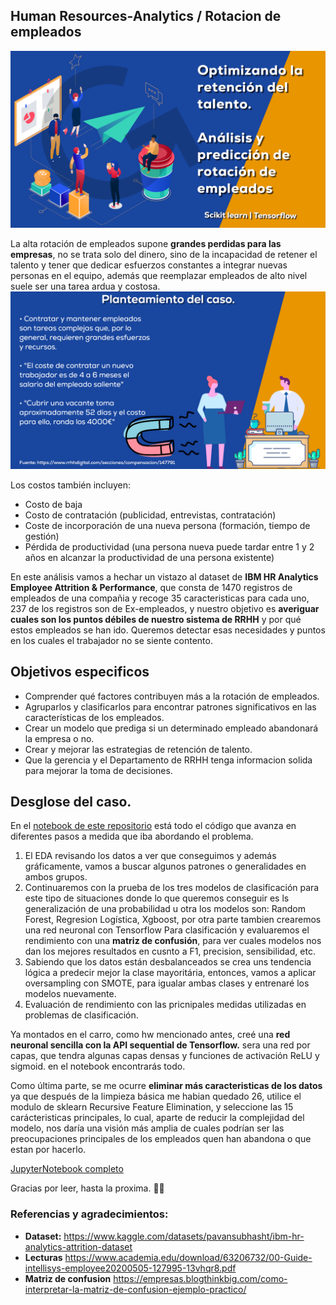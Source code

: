 ## Human Resources-Analytics / Rotacion de empleados
![Caso de estudio](media/img1.png)

La alta rotación de empleados supone **grandes perdidas para las empresas**, no se trata solo del dinero, sino de la incapacidad de retener el talento y tener que dedicar esfuerzos constantes a integrar nuevas personas en el equipo, además que reemplazar empleados de alto nivel suele ser una tarea ardua y costosa.
![Principales problemas de la rotacion](media/img2.png)

Los costos también incluyen:

- Costo de baja
- Costo de contratación (publicidad, entrevistas, contratación)
- Coste de incorporación de una nueva persona (formación, tiempo de gestión)
- Pérdida de productividad (una persona nueva puede tardar entre 1 y 2 años en alcanzar la productividad de una persona existente)

En este análisis vamos a hechar un vistazo al dataset de **IBM HR Analytics Employee Attrition & Performance**, que consta de 1470 registros de empleados de una compañia y recoge 35 caracteristicas para cada uno, 237 de los registros son de Ex-empleados, y nuestro objetivo es **averiguar cuales son los puntos débiles de nuestro sistema de RRHH** y por qué estos empleados se han ido. Queremos detectar esas necesidades y puntos en los cuales el trabajador no se siente contento.

## Objetivos especificos
- Comprender qué factores contribuyen más a la rotación de empleados.
- Agruparlos y clasificarlos para encontrar patrones significativos en las características de los empleados.
- Crear un modelo que prediga si un determinado empleado abandonará la empresa o no.
- Crear y mejorar las estrategias de retención de talento.
- Que la gerencia y el Departamento de RRHH tenga informacion solida para mejorar la toma de decisiones.

## Desglose del caso.

En el [notebook de este repositorio](https://github.com/ricardobrein/HR-Analytics-Rotacion-de-empleados/blob/main/Notebook-employee-retention-and-prediction.ipynb) está todo el código que avanza en diferentes pasos a medida que iba abordando el problema.
 
1. El EDA revisando los datos a ver que conseguimos y además gráficamente, vamos a buscar algunos patrones o generalidades en ambos grupos.
2. Continuaremos con la prueba de los tres modelos de clasificación para este tipo de situaciones donde lo que queremos conseguir es ls generalización de una probabilidad u otra los modelos son: Random Forest, Regresion Logística, Xgboost, por otra parte tambien crearemos una red neuronal con Tensorflow Para clasificación y evaluaremos el rendimiento con una **matriz de confusión**, para ver cuales modelos nos dan los mejores resultados en cusnto a F1, precision, sensibilidad, etc.
3. Sabiendo que los datos están desbalanceados se crea uns tendencia lógica a predecir mejor la clase mayoritária, entonces, vamos a aplicar oversampling con SMOTE, para igualar ambas clases y entrenaré los modelos nuevamente.
4. Evaluación de rendimiento con las pricnipales medidas utilizadas en problemas de clasificación.

Ya montados en el carro, como hw mencionado antes, creé una **red neuronal sencilla con la API sequential de Tensorflow.** sera una red por capas, que tendra algunas capas densas y funciones de activación ReLU y sigmoid. en el notebook encontrarás todo.

Como última parte, se me ocurre **eliminar más caracteristicas de los datos** ya que después de la limpieza básica me habian quedado 26, utilice el modulo de sklearn Recursive Feature Elimination, y seleccione las 15 carácteristicas principales, lo cual, aparte de reducir la complejidad del modelo, nos daría una visión más amplia de cuales podrían ser las preocupaciones principales de los empleados quen han abandona o que estan por hacerlo.

[JupyterNotebook completo](https://github.com/ricardobrein/HR-Analytics-Rotacion-de-empleados/blob/main/Notebook-employee-retention-and-prediction.ipynb)

 Gracias por leer, hasta la proxima. 🙋‍♂️

 ### Referencias y agradecimientos:
- **Dataset:** https://www.kaggle.com/datasets/pavansubhasht/ibm-hr-analytics-attrition-dataset
- **Lecturas** https://www.academia.edu/download/63206732/00-Guide-intellisys-employee20200505-127995-13vhqr8.pdf
- **Matriz de confusion** https://empresas.blogthinkbig.com/como-interpretar-la-matriz-de-confusion-ejemplo-practico/
